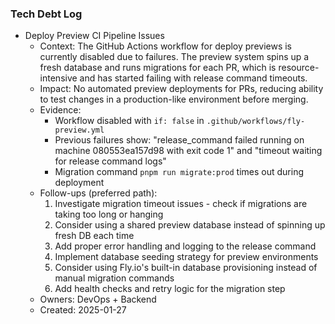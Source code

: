 ### Tech Debt Log

- Deploy Preview CI Pipeline Issues
  - Context: The GitHub Actions workflow for deploy previews is currently disabled due to failures. The preview system spins up a fresh database and runs migrations for each PR, which is resource-intensive and has started failing with release command timeouts.
  - Impact: No automated preview deployments for PRs, reducing ability to test changes in a production-like environment before merging.
  - Evidence: 
    - Workflow disabled with `if: false` in `.github/workflows/fly-preview.yml`
    - Previous failures show: "release_command failed running on machine 080553ea157d98 with exit code 1" and "timeout waiting for release command logs"
    - Migration command `pnpm run migrate:prod` times out during deployment
  - Follow-ups (preferred path):
    1. Investigate migration timeout issues - check if migrations are taking too long or hanging
    2. Consider using a shared preview database instead of spinning up fresh DB each time
    3. Add proper error handling and logging to the release command
    4. Implement database seeding strategy for preview environments
    5. Consider using Fly.io's built-in database provisioning instead of manual migration commands
    6. Add health checks and retry logic for the migration step
  - Owners: DevOps + Backend
  - Created: 2025-01-27
